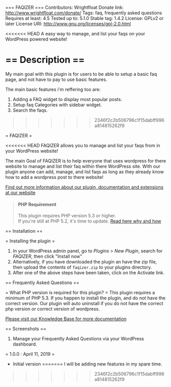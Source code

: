 === FAQIZER ===
Contributors: Wrightfloat
Donate link: http://www.wrightfloat.com/donate/
Tags: faq, frequently asked questions
Requires at least: 4.5
Tested up to: 5.1.0
Stable tag: 1.4.2
License: GPLv2 or later
License URI: http://www.gnu.org/licenses/gpl-2.0.html

<<<<<<< HEAD
A easy way to manage, and list your faqs on your WordPress powered website!

== Description ==
=======
My main goal with this plugin is for users to be able to setup a basic faq page, and not have to pay to use basic features.

The main basic features i'm reffering too are:

1. Adding a FAQ widget to display most popular posts.
2. Setup faq Categories with sidebar widget. 
3. Search the faqs. 
>>>>>>> 2346f2c2b506796c1f15dabff996a814815262f9

= FAQIZER =

<<<<<<< HEAD
FAQIZER allows you to manage and list your faqs from in your WordPress website!

The main Goal of FAQIZER is to help everyone that uses wordpress for there website to manage and list their faq within there WordPress site. With our plugin anyone can add, manage, and list faqs as long as they already know how to add a wordpress post to there website! 

[Find out more information about our plugin, documentation and extensions at our website]()

> #### PHP Requirement 
> This plugin requires PHP version 5.3 or higher.<br />
> If you're still at PHP 5.2, it's time to update. [Read here why and how](http://www.wpupdatephp.com/update/)<br />

== Installation ==

= Installing the plugin =
1. In your WordPress admin panel, go to *Plugins > New Plugin*, search for *FAQIZER*, then click "Install now"
1. Alternatively, if you have downloaded the plugin an have the zip file, then upload the contents of `faqizer.zip` to your plugins directory.
1. After one of the above steps have been taken, click on the Activate link.

== Frequently Asked Questions ==

= What PHP version is required for this plugin? =
This plugin requires a minimum of PHP 5.3. If you happen to install the plugin, and do not have the correct version. Our plugin will auto uninstall if you do not have the correct php version or correct version of wordpress. 

[Please visit our Knowledge Base for more documentation](https://www.wrightfloat.com/faqs)

== Screenshots ==
1. Manage your Frequently Asked Questions via your WordPress dashboard.


= 1.0.0 : April 11, 2019 =
* Initial version
=======
I will be adding new features in my spare time.
>>>>>>> 2346f2c2b506796c1f15dabff996a814815262f9

